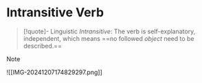 # Intransitive Verb

> [!quote]- Linguistic
> *Intransitive*:
> The verb is self-explanatory, independent, which means ==no followed *object* need to be described.==

> [!note]
> ![[IMG-20241207174829297.png]]